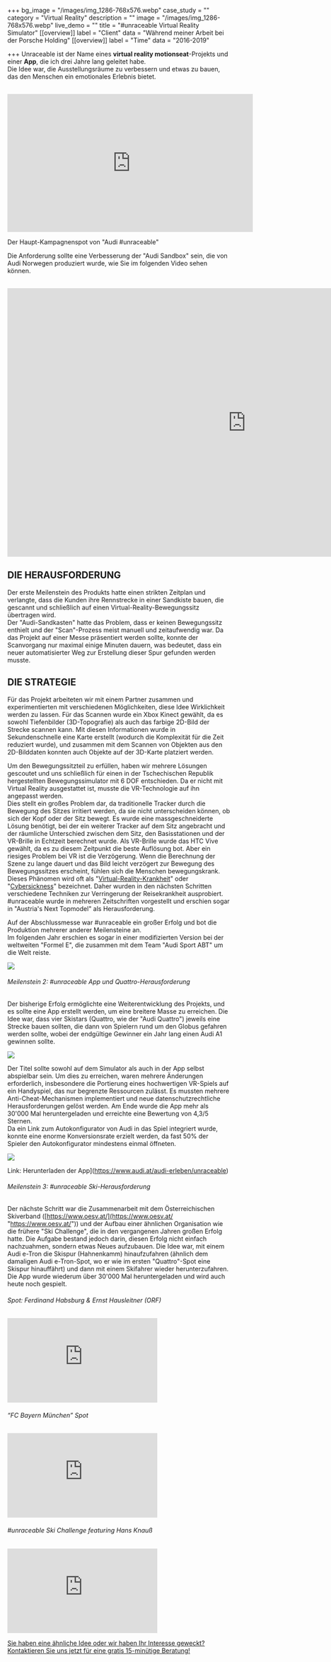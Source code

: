 +++
bg_image = "/images/img_1286-768x576.webp"
case_study = ""
category = "Virtual Reality"
description = ""
image = "/images/img_1286-768x576.webp"
live_demo = ""
title = "#unraceable Virtual Reality Simulator"
[[overview]]
label = "Client"
data = "Während meiner Arbeit bei der Porsche Holding"
[[overview]]
label = "Time"
data = "2016-2019"

+++
Unraceable ist der Name eines **virtual reality motionseat**-Projekts und einer **App**, die ich drei Jahre lang geleitet habe.  
Die Idee war, die Ausstellungsräume zu verbessern und etwas zu bauen, das den Menschen ein emotionales Erlebnis bietet.

<br>

<iframe width="555" height="312" src="https://www.youtube.com/embed/qGVJMVGnRaQ?list=PLTk7iL-rVXKkV0ZhCbx4y73LQmPK424CV" frameborder="0" allow="accelerometer; autoplay; encrypted-media; gyroscope; picture-in-picture" allowfullscreen></iframe>

<br>

Der Haupt-Kampagnenspot von "Audi #unraceable"

Die Anforderung sollte eine Verbesserung der "Audi Sandbox" sein, die von Audi Norwegen produziert wurde, wie Sie im folgenden Video sehen können.

<br>

<iframe width="1078" height="607" src="https://www.youtube.com/embed/s-L53WJIxoA" frameborder="0" allow="accelerometer; autoplay; encrypted-media; gyroscope; picture-in-picture" allowfullscreen></iframe>

<br>

## DIE HERAUSFORDERUNG

Der erste Meilenstein des Produkts hatte einen strikten Zeitplan und verlangte, dass die Kunden ihre Rennstrecke in einer Sandkiste bauen, die gescannt und schließlich auf einen Virtual-Reality-Bewegungssitz übertragen wird.  
Der "Audi-Sandkasten" hatte das Problem, dass er keinen Bewegungssitz enthielt und der "Scan"-Prozess meist manuell und zeitaufwendig war. Da das Projekt auf einer Messe präsentiert werden sollte, konnte der Scanvorgang nur maximal einige Minuten dauern, was bedeutet, dass ein neuer automatisierter Weg zur Erstellung dieser Spur gefunden werden musste.

## DIE STRATEGIE

Für das Projekt arbeiteten wir mit einem Partner zusammen und experimentierten mit verschiedenen Möglichkeiten, diese Idee Wirklichkeit werden zu lassen. Für das Scannen wurde ein Xbox Kinect gewählt, da es sowohl Tiefenbilder (3D-Topografie) als auch das farbige 2D-Bild der Strecke scannen kann. Mit diesen Informationen wurde in Sekundenschnelle eine Karte erstellt (wodurch die Komplexität für die Zeit reduziert wurde), und zusammen mit dem Scannen von Objekten aus den 2D-Bilddaten konnten auch Objekte auf der 3D-Karte platziert werden.

Um den Bewegungssitzteil zu erfüllen, haben wir mehrere Lösungen gescoutet und uns schließlich für einen in der Tschechischen Republik hergestellten Bewegungssimulator mit 6 DOF entschieden. Da er nicht mit Virtual Reality ausgestattet ist, musste die VR-Technologie auf ihn angepasst werden.  
Dies stellt ein großes Problem dar, da traditionelle Tracker durch die Bewegung des Sitzes irritiert werden, da sie nicht unterscheiden können, ob sich der Kopf oder der Sitz bewegt. Es wurde eine massgeschneiderte Lösung benötigt, bei der ein weiterer Tracker auf dem Sitz angebracht und der räumliche Unterschied zwischen dem Sitz, den Basisstationen und der VR-Brille in Echtzeit berechnet wurde. Als VR-Brille wurde das HTC Vive gewählt, da es zu diesem Zeitpunkt die beste Auflösung bot. Aber ein riesiges Problem bei VR ist die Verzögerung. Wenn die Berechnung der Szene zu lange dauert und das Bild leicht verzögert zur Bewegung des Bewegungssitzes erscheint, fühlen sich die Menschen bewegungskrank. Dieses Phänomen wird oft als "[Virtual-Reality-Krankheit](https://en.wikipedia.org/wiki/Virtual_reality_sickness?oldformat=true)" oder "[Cybersickness](https://en.wikipedia.org/wiki/Virtual_reality_sickness?oldformat=true)" bezeichnet. Daher wurden in den nächsten Schritten verschiedene Techniken zur Verringerung der Reisekrankheit ausprobiert.  
\#unraceable wurde in mehreren Zeitschriften vorgestellt und erschien sogar in "Austria's Next Topmodel" als Herausforderung.

Auf der Abschlussmesse war #unraceable ein großer Erfolg und bot die Produktion mehrerer anderer Meilensteine an.  
Im folgenden Jahr erschien es sogar in einer modifizierten Version bei der weltweiten "Formel E", die zusammen mit dem Team "Audi Sport ABT" um die Welt reiste.

![](/images/img_1286-768x576.webp)

###### Meilenstein 2: #unraceable App und Quattro-Herausforderung

Der bisherige Erfolg ermöglichte eine Weiterentwicklung des Projekts, und es sollte eine App erstellt werden, um eine breitere Masse zu erreichen. Die Idee war, dass vier Skistars (Quattro, wie der "Audi Quattro") jeweils eine Strecke bauen sollten, die dann von Spielern rund um den Globus gefahren werden sollte, wobei der endgültige Gewinner ein Jahr lang einen Audi A1 gewinnen sollte.

![](/images/9f01d087dae1e9abb8a2f8c125c7329a-768x555.webp)

Der Titel sollte sowohl auf dem Simulator als auch in der App selbst abspielbar sein. Um dies zu erreichen, waren mehrere Änderungen erforderlich, insbesondere die Portierung eines hochwertigen VR-Spiels auf ein Handyspiel, das nur begrenzte Ressourcen zulässt. Es mussten mehrere Anti-Cheat-Mechanismen implementiert und neue datenschutzrechtliche Herausforderungen gelöst werden. Am Ende wurde die App mehr als 30'000 Mal heruntergeladen und erreichte eine Bewertung von 4,3/5 Sternen.  
Da ein Link zum Autokonfigurator von Audi in das Spiel integriert wurde, konnte eine enorme Konversionsrate erzielt werden, da fast 50% der Spieler den Autokonfigurator mindestens einmal öffneten.

![](/images/img_3777-768x432.webp)

Link: Herunterladen der App](https://www.audi.at/audi-erleben/unraceable)

###### Meilenstein 3: #unraceable Ski-Herausforderung

Der nächste Schritt war die Zusammenarbeit mit dem Österreichischen Skiverband ([https://www.oesv.at/](https://www.oesv.at/ "https://www.oesv.at/")) und der Aufbau einer ähnlichen Organisation wie die frühere "Ski Challenge", die in den vergangenen Jahren großen Erfolg hatte. Die Aufgabe bestand jedoch darin, diesen Erfolg nicht einfach nachzuahmen, sondern etwas Neues aufzubauen. Die Idee war, mit einem Audi e-Tron die Skispur (Hahnenkamm) hinaufzufahren (ähnlich dem damaligen Audi e-Tron-Spot, wo er wie im ersten "Quattro"-Spot eine Skispur hinauffährt) und dann mit einem Skifahrer wieder herunterzufahren. Die App wurde wiederum über 30'000 Mal heruntergeladen und wird auch heute noch gespielt.

###### Spot: Ferdinand Habsburg & Ernst Hausleitner (ORF)

<iframe width="339" height="191" src="https://www.youtube.com/embed/XvJf_GesdL0" frameborder="0" allow="accelerometer; autoplay; encrypted-media; gyroscope; picture-in-picture" allowfullscreen></iframe>

###### “FC Bayern München” Spot

<iframe width="339" height="191" src="https://www.youtube.com/embed/Y-QGWFz-c8s" frameborder="0" allow="accelerometer; autoplay; encrypted-media; gyroscope; picture-in-picture" allowfullscreen></iframe>

###### #unraceable Ski Challenge featuring Hans Knauß

<iframe width="339" height="191" src="https://www.youtube.com/embed/LpIVkCKFmyE" frameborder="0" allow="accelerometer; autoplay; encrypted-media; gyroscope; picture-in-picture" allowfullscreen></iframe>






[Sie haben eine ähnliche Idee oder wir haben Ihr Interesse geweckt? Kontaktieren Sie uns jetzt für eine gratis 15-minütige Beratung!](https://www.datafortress.cloud/de/contact/)
